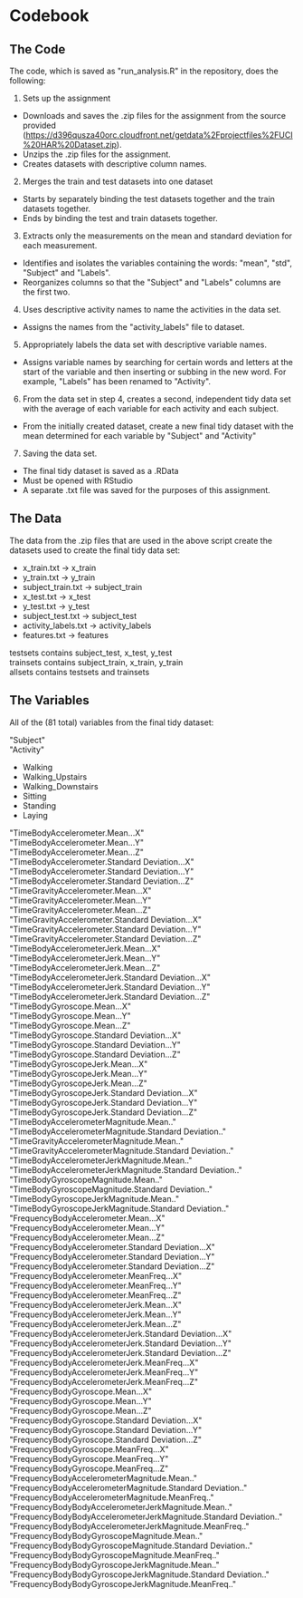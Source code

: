 # Codebook #

## The Code ##
The code, which is saved as "run_analysis.R" in the repository, does the following:

1. Sets up the assignment
- Downloads and saves the .zip files for the assignment from the source provided (https://d396qusza40orc.cloudfront.net/getdata%2Fprojectfiles%2FUCI%20HAR%20Dataset.zip).
- Unzips the .zip files for the assignment.
- Creates datasets with descriptive column names.

2. Merges the train and test datasets into one dataset
- Starts by separately binding the test datasets together and the train datasets together.
- Ends by binding the test and train datasets together.

3. Extracts only the measurements on the mean and standard deviation for each measurement.
- Identifies and isolates the variables containing the words: "mean", "std", "Subject" and "Labels".
- Reorganizes columns so that the "Subject" and "Labels" columns are the first two.

4. Uses descriptive activity names to name the activities in the data set.
- Assigns the names from the "activity_labels" file to dataset.

5. Appropriately labels the data set with descriptive variable names. 
- Assigns variable names by searching for certain words and letters at the start of the variable and then inserting or subbing in the new word. For example, "Labels" has been renamed to "Activity".

6. From the data set in step 4, creates a second, independent tidy data set with the average of each variable for each activity and each subject.
- From the initially created dataset, create a new final tidy dataset with the mean determined for each variable by "Subject" and "Activity"

7. Saving the data set.
- The final tidy dataset is saved as a .RData
- Must be opened with RStudio
- A separate .txt file was saved for the purposes of this assignment.

## The Data ##

The data from the .zip files that are used in the above script create the datasets used to create the final tidy data set:
- x_train.txt -> x_train
- y_train.txt -> y_train
- subject_train.txt -> subject_train
- x_test.txt -> x_test
- y_test.txt -> y_test
- subject_test.txt -> subject_test
- activity_labels.txt -> activity_labels
- features.txt -> features

testsets contains subject_test, x_test, y_test <br />
trainsets contains subject_train, x_train, y_train <br />
allsets contains testsets and trainsets

## The Variables ##

All of the (81 total) variables from the final tidy dataset: <br />

"Subject" <br />
"Activity" <br />
- Walking
- Walking_Upstairs
- Walking_Downstairs
- Sitting
- Standing
- Laying  <br />

"TimeBodyAccelerometer.Mean...X" <br />
"TimeBodyAccelerometer.Mean...Y" <br />
"TimeBodyAccelerometer.Mean...Z" <br />
"TimeBodyAccelerometer.Standard Deviation...X" <br />
"TimeBodyAccelerometer.Standard Deviation...Y" <br />
"TimeBodyAccelerometer.Standard Deviation...Z" <br />
"TimeGravityAccelerometer.Mean...X" <br />
"TimeGravityAccelerometer.Mean...Y" <br />
"TimeGravityAccelerometer.Mean...Z" <br />
"TimeGravityAccelerometer.Standard Deviation...X" <br />
"TimeGravityAccelerometer.Standard Deviation...Y" <br />
"TimeGravityAccelerometer.Standard Deviation...Z" <br />
"TimeBodyAccelerometerJerk.Mean...X" <br />
"TimeBodyAccelerometerJerk.Mean...Y" <br />
"TimeBodyAccelerometerJerk.Mean...Z" <br />
"TimeBodyAccelerometerJerk.Standard Deviation...X" <br />
"TimeBodyAccelerometerJerk.Standard Deviation...Y" <br />
"TimeBodyAccelerometerJerk.Standard Deviation...Z" <br />
"TimeBodyGyroscope.Mean...X" <br />
"TimeBodyGyroscope.Mean...Y" <br />
"TimeBodyGyroscope.Mean...Z" <br />
"TimeBodyGyroscope.Standard Deviation...X" <br />
"TimeBodyGyroscope.Standard Deviation...Y" <br />
"TimeBodyGyroscope.Standard Deviation...Z" <br />
"TimeBodyGyroscopeJerk.Mean...X" <br />
"TimeBodyGyroscopeJerk.Mean...Y" <br />
"TimeBodyGyroscopeJerk.Mean...Z" <br />
"TimeBodyGyroscopeJerk.Standard Deviation...X" <br />
"TimeBodyGyroscopeJerk.Standard Deviation...Y" <br />
"TimeBodyGyroscopeJerk.Standard Deviation...Z" <br />
"TimeBodyAccelerometerMagnitude.Mean.." <br />
"TimeBodyAccelerometerMagnitude.Standard Deviation.." <br />
"TimeGravityAccelerometerMagnitude.Mean.." <br />
"TimeGravityAccelerometerMagnitude.Standard Deviation.." <br />
"TimeBodyAccelerometerJerkMagnitude.Mean.." <br />
"TimeBodyAccelerometerJerkMagnitude.Standard Deviation.." <br />
"TimeBodyGyroscopeMagnitude.Mean.." <br />
"TimeBodyGyroscopeMagnitude.Standard Deviation.." <br />
"TimeBodyGyroscopeJerkMagnitude.Mean.." <br />
"TimeBodyGyroscopeJerkMagnitude.Standard Deviation.." <br />
"FrequencyBodyAccelerometer.Mean...X" <br />
"FrequencyBodyAccelerometer.Mean...Y" <br />
"FrequencyBodyAccelerometer.Mean...Z" <br />
"FrequencyBodyAccelerometer.Standard Deviation...X" <br />
"FrequencyBodyAccelerometer.Standard Deviation...Y" <br />
"FrequencyBodyAccelerometer.Standard Deviation...Z" <br />
"FrequencyBodyAccelerometer.MeanFreq...X" <br />
"FrequencyBodyAccelerometer.MeanFreq...Y" <br />
"FrequencyBodyAccelerometer.MeanFreq...Z" <br />
"FrequencyBodyAccelerometerJerk.Mean...X" <br />
"FrequencyBodyAccelerometerJerk.Mean...Y" <br />
"FrequencyBodyAccelerometerJerk.Mean...Z" <br />
"FrequencyBodyAccelerometerJerk.Standard Deviation...X" <br />
"FrequencyBodyAccelerometerJerk.Standard Deviation...Y" <br />
"FrequencyBodyAccelerometerJerk.Standard Deviation...Z" <br />
"FrequencyBodyAccelerometerJerk.MeanFreq...X" <br />
"FrequencyBodyAccelerometerJerk.MeanFreq...Y" <br />
"FrequencyBodyAccelerometerJerk.MeanFreq...Z" <br />
"FrequencyBodyGyroscope.Mean...X" <br />
"FrequencyBodyGyroscope.Mean...Y" <br />
"FrequencyBodyGyroscope.Mean...Z" <br />
"FrequencyBodyGyroscope.Standard Deviation...X" <br />
"FrequencyBodyGyroscope.Standard Deviation...Y" <br />
"FrequencyBodyGyroscope.Standard Deviation...Z" <br />
"FrequencyBodyGyroscope.MeanFreq...X" <br />
"FrequencyBodyGyroscope.MeanFreq...Y" <br />
"FrequencyBodyGyroscope.MeanFreq...Z" <br />
"FrequencyBodyAccelerometerMagnitude.Mean.." <br />
"FrequencyBodyAccelerometerMagnitude.Standard Deviation.." <br /> 
"FrequencyBodyAccelerometerMagnitude.MeanFreq.." <br />
"FrequencyBodyBodyAccelerometerJerkMagnitude.Mean.." <br />
"FrequencyBodyBodyAccelerometerJerkMagnitude.Standard Deviation.." <br />
"FrequencyBodyBodyAccelerometerJerkMagnitude.MeanFreq.." <br />
"FrequencyBodyBodyGyroscopeMagnitude.Mean.." <br />
"FrequencyBodyBodyGyroscopeMagnitude.Standard Deviation.."<br />
"FrequencyBodyBodyGyroscopeMagnitude.MeanFreq.." <br />
"FrequencyBodyBodyGyroscopeJerkMagnitude.Mean.." <br />
"FrequencyBodyBodyGyroscopeJerkMagnitude.Standard Deviation.." <br />
"FrequencyBodyBodyGyroscopeJerkMagnitude.MeanFreq.."
